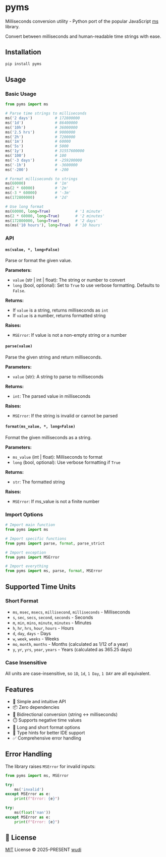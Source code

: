 # pyms

Milliseconds conversion utility - Python port of the popular JavaScript [ms](https://github.com/vercel/ms) library.

Convert between milliseconds and human-readable time strings with ease.

## Installation

```bash
pip install pyms
```

## Usage

### Basic Usage

```python
from pyms import ms

# Parse time strings to milliseconds
ms('2 days')          # 172800000
ms('1d')              # 86400000
ms('10h')             # 36000000
ms('2.5 hrs')         # 9000000
ms('2h')              # 7200000
ms('1m')              # 60000
ms('5s')              # 5000
ms('1y')              # 31557600000
ms('100')             # 100
ms('-3 days')         # -259200000
ms('-1h')             # -3600000
ms('-200')            # -200

# Format milliseconds to strings
ms(60000)             # '1m'
ms(2 * 60000)         # '2m'
ms(-3 * 60000)        # '-3m'
ms(172800000)         # '2d'

# Use long format
ms(60000, long=True)           # '1 minute'
ms(2 * 60000, long=True)       # '2 minutes'
ms(172800000, long=True)       # '2 days'
ms(ms('10 hours'), long=True)  # '10 hours'
```

### API

#### `ms(value, *, long=False)`

Parse or format the given value.

**Parameters:**
- `value` (str | int | float): The string or number to convert
- `long` (bool, optional): Set to `True` to use verbose formatting. Defaults to `False`.

**Returns:**
- If `value` is a string, returns milliseconds as `int`
- If `value` is a number, returns formatted string

**Raises:**
- `MSError`: If value is not a non-empty string or a number

#### `parse(value)`

Parse the given string and return milliseconds.

**Parameters:**
- `value` (str): A string to parse to milliseconds

**Returns:**
- `int`: The parsed value in milliseconds

**Raises:**
- `MSError`: If the string is invalid or cannot be parsed

#### `format(ms_value, *, long=False)`

Format the given milliseconds as a string.

**Parameters:**
- `ms_value` (int | float): Milliseconds to format
- `long` (bool, optional): Use verbose formatting if `True`

**Returns:**
- `str`: The formatted string

**Raises:**
- `MSError`: If ms_value is not a finite number

### Import Options

```python
# Import main function
from pyms import ms

# Import specific functions
from pyms import parse, format, parse_strict

# Import exception
from pyms import MSError

# Import everything
from pyms import ms, parse, format, MSError
```

## Supported Time Units

### Short Format

- `ms`, `msec`, `msecs`, `millisecond`, `milliseconds` - Milliseconds
- `s`, `sec`, `secs`, `second`, `seconds` - Seconds
- `m`, `min`, `mins`, `minute`, `minutes` - Minutes
- `h`, `hr`, `hrs`, `hour`, `hours` - Hours
- `d`, `day`, `days` - Days
- `w`, `week`, `weeks` - Weeks
- `mo`, `month`, `months` - Months (calculated as 1/12 of a year)
- `y`, `yr`, `yrs`, `year`, `years` - Years (calculated as 365.25 days)

### Case Insensitive

All units are case-insensitive, so `1D`, `1d`, `1 Day`, `1 DAY` are all equivalent.

## Features

- 🚀 Simple and intuitive API
- 📦 Zero dependencies
- 🔄 Bidirectional conversion (string ↔ milliseconds)
- ⏱️ Supports negative time values
- 📝 Long and short format options
- 🎯 Type hints for better IDE support
- ✅ Comprehensive error handling

## Error Handling

The library raises `MSError` for invalid inputs:

```python
from pyms import ms, MSError

try:
    ms('invalid')
except MSError as e:
    print(f"Error: {e}")

try:
    ms(float('nan'))
except MSError as e:
    print(f"Error: {e}")
```

## 📜 License

[MIT](./LICENSE) License &copy; 2025-PRESENT [wudi](https://github.com/WuChenDi)
